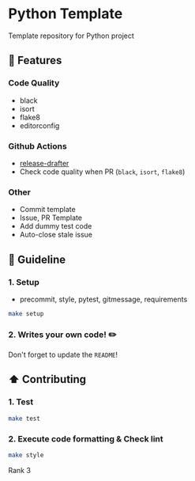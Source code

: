 # Python Template

Template repository for Python project

## 🚀 Features

### Code Quality

- black
- isort
- flake8
- editorconfig

### Github Actions

- [release-drafter](https://github.com/release-drafter/release-drafter)
- Check code quality when PR (`black`, `isort`, `flake8`)

### Other

- Commit template
- Issue, PR Template
- Add dummy test code
- Auto-close stale issue

## 📄 Guideline

### 1. Setup

- precommit, style, pytest, gitmessage, requirements

```bash
make setup
```

### 2. Writes your own code! ✏️

Don't forget to update the `README`!

## ⬆️ Contributing

### 1. Test

```bash
make test
```

### 2. Execute code formatting & Check lint

```bash
make style
```
Rank 3

